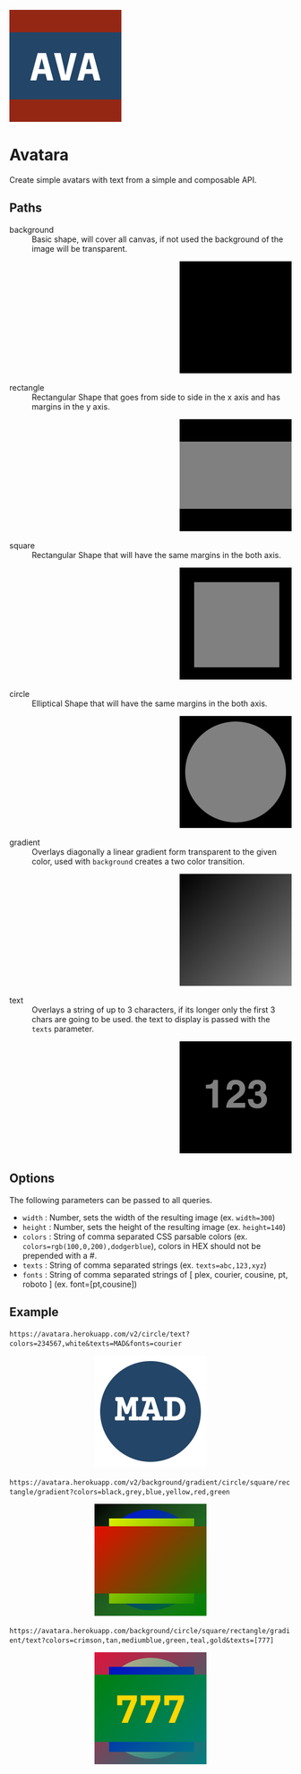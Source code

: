 ![](images/avatara.png)

# Avatara

Create simple avatars with text from a simple and composable API.

## Paths

<dl>
<dt>background</dt>
	<dd>Basic shape, will cover all canvas, if not used the background of the image will be transparent.</dd>
	<p align="right">
		<img src="images/background%3Fcolors%3Dblack.png">
	</p>
<dt>rectangle</dt>
	<dd>Rectangular Shape that goes from side to side in the x axis and has margins in the y axis.</dd>
	<p align="right">
		<img src="images/background.rectangle%3Fcolors%3Dblack%2Cgrey.png">
	</p>
<dt>square</dt>
	<dd>Rectangular Shape that will have the same margins in the both axis.</dd>
	<p align="right">
		<img src="images/background.square%3Fcolors%3Dblack%2Cgrey.png">
	</p>
<dt>circle</dt>
	<dd>Elliptical Shape that will have the same margins in the both axis.</dd>
	<p align="right">
		<img src="images/background.circle%3Fcolors%3Dblack%2Cgrey.png">
	</p>
<dt>gradient</dt>
	<dd>Overlays diagonally a linear gradient form transparent to the given color, used with <code>background</code> creates a two color transition.</dd>
	<p align="right">
		<img src="images/background.gradient%3Fcolors%3Dblack%2Cgrey.png">
	</p>

<dt>text</dt>
	<dd>Overlays a string of up to 3 characters, if its longer only the first 3 chars are going to be used. the text to display is passed with the <code>texts</code> parameter.</dd>
	<p align="right">
		<img src="images/background.text%3Fcolors%3Dblack%2Cgrey.png">
	</p>
</dl>

## Options

The following parameters can be passed to all queries.

-   `width` : Number, sets the width of the resulting image (ex. `width=300`)
-   `height` : Number, sets the height of the resulting image (ex. `height=140`)
-   `colors` : String of comma separated CSS parsable colors (ex. `colors=rgb(100,0,200),dodgerblue`), colors in HEX should not be prepended with a #.
-   `texts` : String of comma separated strings (ex. `texts=abc,123,xyz`)
-   `fonts` : String of comma separated strings of [ plex, courier, cousine, pt, roboto ] (ex. font=[pt,cousine])


## Example


`https://avatara.herokuapp.com/v2/circle/text?colors=234567,white&texts=MAD&fonts=courier`

<p align="center">
<img src="images/example.png">
</p>


`https://avatara.herokuapp.com/v2/background/gradient/circle/square/rectangle/gradient?colors=black,grey,blue,yellow,red,green`


<p align="center">
<img src="images/background.gradient.circle.square.rectangle.gradient%3Fcolors%3Dblack%2Cgrey%2Cblue%2Cyellow%2Cred%2Cgreen.png">
</p>



`https://avatara.herokuapp.com/background/circle/square/rectangle/gradient/text?colors=crimson,tan,mediumblue,green,teal,gold&texts=[777]`

<p align="center">
<img src="images/background.circle.square.rectangle.gradient%3Fcolors%3Dcrimson%2Ctan%2Cmediumblue%2Cgreen%2Cteal%26text%3D777%26textColor%3Dgold.png">
</p>
